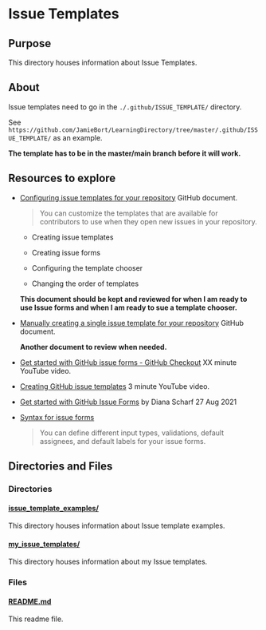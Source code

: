 # Issue Templates

## Purpose

This directory houses information about Issue Templates.

## About

Issue templates need to go in the `./.github/ISSUE_TEMPLATE/` directory.

See `https://github.com/JamieBort/LearningDirectory/tree/master/.github/ISSUE_TEMPLATE/` as an example.

**The template has to be in the master/main branch before it will work.**

## Resources to explore

- [Configuring issue templates for your repository](https://docs.github.com/en/communities/using-templates-to-encourage-useful-issues-and-pull-requests/configuring-issue-templates-for-your-repository) GitHub document.

  > You can customize the templates that are available for contributors to use when they open new issues in your repository.

  - Creating issue templates

  - Creating issue forms

  - Configuring the template chooser

  - Changing the order of templates

  **This document should be kept and reviewed for when I am ready to use Issue forms and when I am ready to sue a template chooser.**

- [Manually creating a single issue template for your repository](https://docs.github.com/en/communities/using-templates-to-encourage-useful-issues-and-pull-requests/manually-creating-a-single-issue-template-for-your-repository) GitHub document.

  **Another document to review when needed.**

- [Get started with GitHub issue forms - GitHub Checkout](https://www.youtube.com/watch?v=qQE1BUkf2-s) XX minute YouTube video.

- [Creating GitHub issue templates](https://www.youtube.com/watch?v=iCNA_zyawi8) 3 minute YouTube video.

- [Get started with GitHub Issue Forms](https://beyondco.de/blog/github-issue-forms) by Diana Scharf 27 Aug 2021

- [Syntax for issue forms](https://docs.github.com/en/communities/using-templates-to-encourage-useful-issues-and-pull-requests/syntax-for-issue-forms)

  > You can define different input types, validations, default assignees, and default labels for your issue forms.

## Directories and Files

### Directories

#### [issue_template_examples/](./issue_template_examples/)

This directory houses information about Issue template examples.

#### [my_issue_templates/](./my_issue_templates/)

This directory houses information about my Issue templates.

### Files

#### [README.md](./README.md)

This readme file.
